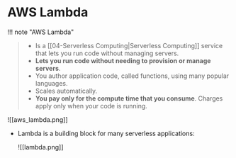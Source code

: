 # AWS Lambda
!!! note "AWS Lambda"
> - Is a [[04-Serverless Computing|Serverless Computing]] service that lets you run code without managing servers.
> - **Lets you run code without needing to provision or manage servers**.
> - You author application code, called functions, using many popular languages.
> - Scales automatically.
> - **You pay only for the compute time that you consume**. Charges apply only when your code is running. 

![[aws_lambda.png]]

- Lambda is a building block for many serverless applications:

	![[lambda.png]]
